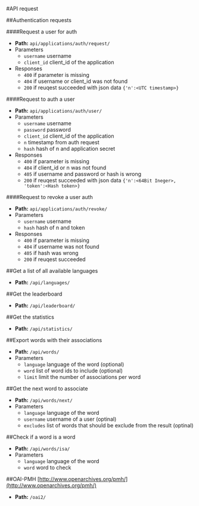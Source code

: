 #API request

##Authentication requests

####Request a user for auth
* **Path:** `api/applications/auth/request/`
* Parameters
  * `username` username
  * `client_id` client_id of the application
* Responses
  * `400` if parameter is missing
  * `404` if username or client_id was not found
  * `200` if reuqest succeeded with json data `{'n':<UTC timestamp>}`

####Request to auth a user
* **Path:** `api/applications/auth/user/`
* Parameters
  * `username` username
  * `password` password
  * `client_id` client_id of the application
  * `n` timestamp from auth request
  * `hash` hash of n and application secret
* Responses
  * `400` if parameter is missing
  * `404` if client_id or n was not found
  * `405` if username and password or hash is wrong
  * `200` if reuqest succeeded with json data `{'n':<64Bit Ineger>, 'token':<Hash token>}`

####Request to revoke a user auth
* **Path:** `api/applications/auth/revoke/`
* Parameters
  * `username` username
  * `hash` hash of n and token
* Responses
  * `400` if parameter is missing
  * `404` if username was not found
  * `405` if hash was wrong
  * `200` if reuqest succeeded

##Get a list of all available languages
* **Path:** `/api/languages/`

##Get the leaderboard
* **Path:** `/api/leaderboard/`

##Get the statistics
* **Path:** `/api/statistics/`

##Export words with their associations
* **Path:** `/api/words/`
* Parameters
  * `language` language of the word (optional)
  * `word` list of word ids to include (optional)
  * `limit` limit the number of associations per word

##Get the next word to associate
* **Path:** `/api/words/next/`
* Parameters
  * `language` language of the word
  * `username` username of a user (optinal)
  * `excludes` list of words that should be exclude from the result (optinal)

##Check if a word is a word
* **Path:** `/api/words/isa/`
* Parameters
  * `language` language of the word
  * `word` word to check

##OAI-PMH
[http://www.openarchives.org/pmh/](http://www.openarchives.org/pmh/)
* **Path:** `/oai2/`
